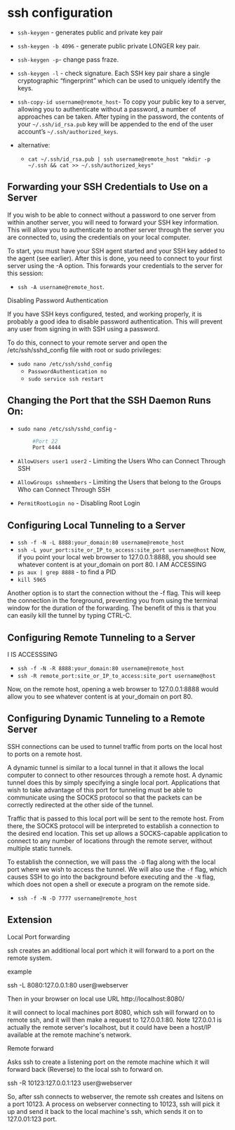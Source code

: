 # ssh configuration

* `ssh-keygen` - generates public and private key pair
* `ssh-keygen -b 4096` - generate public private LONGER key pair.

* `ssh-keygen -p`- change pass fraze.
* `ssh-keygen -l` - check signature. Each SSH key pair share a single cryptographic “fingerprint” which can be used to uniquely identify the keys.

* `ssh-copy-id username@remote_host`- To copy your public key to a server, allowing you to authenticate without a password, a number of approaches can be taken.
After typing in the password, the contents of your `~/.ssh/id_rsa.pub` key will be appended to the end of the user account’s `~/.ssh/authorized_keys`.
* alternative:
    * `cat ~/.ssh/id_rsa.pub | ssh username@remote_host "mkdir -p ~/.ssh && cat >> ~/.ssh/authorized_keys"`

## Forwarding your SSH Credentials to Use on a Server

If you wish to be able to connect without a password to one server from within another server, you will need to forward your SSH key information. This will allow you to authenticate to another server through the server you are connected to, using the credentials on your local computer.

To start, you must have your SSH agent started and your SSH key added to the agent (see earlier). After this is done, you need to connect to your first server using the -A option. This forwards your credentials to the server for this session:

* `ssh -A username@remote_host`.

Disabling Password Authentication

If you have SSH keys configured, tested, and working properly, it is probably a good idea to disable password authentication. This will prevent any user from signing in with SSH using a password.

To do this, connect to your remote server and open the /etc/ssh/sshd_config file with root or sudo privileges:
* `sudo nano /etc/ssh/sshd_config`
    *  `PasswordAuthentication no`
    *   `sudo service ssh restart`

## Changing the Port that the SSH Daemon Runs On:
*  `sudo nano /etc/ssh/sshd_config` -
```bash
        #Port 22
        Port 4444

```

* `AllowUsers user1 user2` - Limiting the Users Who can Connect Through SSH
* `AllowGroups sshmembers` - Limiting the Users that belong to the Groups Who can Connect Through SSH

* `PermitRootLogin no` - Disabling Root Login

## Configuring Local Tunneling to a Server

* `ssh -f -N -L 8888:your_domain:80 username@remote_host`
* `ssh -L your_port:site_or_IP_to_access:site_port username@host`
Now, if you point your local web browser to 127.0.0.1:8888, you should see whatever content is at your_domain on port 80.
I AM ACCESSING
* `ps aux | grep 8888` - to find a PID
*    `kill 5965`


Another option is to start the connection without the -f flag. This will keep the connection in the foreground, preventing you from using the terminal window for the duration of the forwarding. The benefit of this is that you can easily kill the tunnel by typing CTRL-C.


## Configuring Remote Tunneling to a Server
I IS ACCESSSING
* `ssh -f -N -R 8888:your_domain:80 username@remote_host`
* `ssh -R remote_port:site_or_IP_to_access:site_port username@host`

Now, on the remote host, opening a web browser to 127.0.0.1:8888 would allow you to see whatever content is at your_domain on port 80.

## Configuring Dynamic Tunneling to a Remote Server

SSH connections can be used to tunnel traffic from ports on the local host to ports on a remote host.

A dynamic tunnel is similar to a local tunnel in that it allows the local computer to connect to other resources through a remote host. A dynamic tunnel does this by simply specifying a single local port. Applications that wish to take advantage of this port for tunneling must be able to communicate using the SOCKS protocol so that the packets can be correctly redirected at the other side of the tunnel.

Traffic that is passed to this local port will be sent to the remote host. From there, the SOCKS protocol will be interpreted to establish a connection to the desired end location. This set up allows a SOCKS-capable application to connect to any number of locations through the remote server, without multiple static tunnels.

To establish the connection, we will pass the `-D` flag along with the local port where we wish to access the tunnel. We will also use the `-f` flag, which causes SSH to go into the background before executing and the `-N` flag, which does not open a shell or execute a program on the remote side.

* `ssh -f -N -D 7777 username@remote_host`





## Extension



Local Port forwarding

ssh creates an additional local port which it will forward to a port on the remote system.

example

ssh -L 8080:127.0.0.1:80 user@webserver

Then in your browser on local use URL http://localhost:8080/

it will connect to local machines port 8080, which ssh will forward on to remote ssh, and it will then make a request to 127.0.0.1:80. Note 127.0.0.1 is actually the remote server's localhost, but it could have been a host/IP available at the remote machine's network.

Remote forward

Asks ssh to create a listening port on the remote machine which it will forward back (Reverse) to the local ssh to forward on.

ssh -R 10123:127.0.0.1:123 user@webserver

So, after ssh connects to webserver, the remote ssh creates and lsitens on a port 10123. A process on webserver connecting to 10123, ssh will pick it up and send it back to the local machine's ssh, which sends it on to 127.0.01:123 port.



